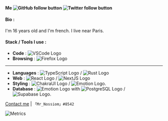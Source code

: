 ##
#### Me <img class="stack-logo" alt="GitHub follow button" src="https://img.shields.io/github/followers/MrNossiom?label=Follow&style=social"> <img class="stack-logo" alt="Twitter follow button" src="https://img.shields.io/twitter/follow/milo_moisson?label=Follow&style=social">

#### Bio :

I'm 16 years old and I'm french. I live near Paris.

#### Stack / Tools I use :

-   **Code** : <img class="stack-logo" alt="VSCode Logo" src="https://img.shields.io/badge/-VS_Code-007ACC?style=flat-square&logo=visual-studio-code">
-   **Browsing** : <img class="stack-logo" alt="Firefox Logo" src="https://img.shields.io/badge/-Firefox-FF7139?style=flat-square&logo=firefox&logoColor=white">

---

-   **Languages** : <img class="stack-logo" alt="TypeScript Logo" src="https://img.shields.io/badge/-TypeScript-3178C6?style=flat-square&logo=TypeScript&logoColor=white"> / <img class="stack-logo" alt="Rust Logo" src="https://img.shields.io/badge/-Rust-000000?style=flat-square&logo=Rust&logoColor=white">
-   **Web** : <img class="stack-logo" alt="React Logo" src="https://img.shields.io/badge/-React-333?style=flat-square&logo=react"> / <img class="stack-logo" alt="NextJS Logo" src="https://img.shields.io/badge/-Next.js-333?style=flat-square&logo=next.js">
-   **Styling** : <img class="stack-logo" alt="ChakraUI Logo" src="https://img.shields.io/badge/-Chakra_UI-319795?style=flat-square&logo=chakra-ui&logoColor=white"> / <img class="stack-logo" alt="Emotion Logo" src="https://img.shields.io/badge/-Emotion-DB7093?style=flat-square">.
-   **Database** : <img class="stack-logo" alt="Emotion Logo" src="https://img.shields.io/badge/-Prisma-2D3748?style=flat-square&logo=prisma&logoColor=white"> with <img class="stack-logo" alt="PostgreSQL Logo" src="https://img.shields.io/badge/-PostgreSQL-4169E1?style=flat-square&logo=PostgreSQL&logoColor=white"> / <img class="stack-logo" alt="Supabase Logo" src="https://img.shields.io/badge/-Supabase-3ECF8E?style=flat-square&logo=Supabase&logoColor=white">.

[Contact me](mailto:milomoisson@gmail.com) | `「Mr_Nossiom」#8542`

<img alt="Metrics" src="https://github.com/MrNossiom/MrNossiom/blob/master/bottom-metrics.svg">
